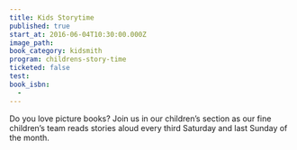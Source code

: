```yaml
---
title: Kids Storytime
published: true
start_at: 2016-06-04T10:30:00.000Z
image_path:
book_category: kidsmith
program: childrens-story-time
ticketed: false
test:
book_isbn:
  -
---
```



Do you love picture books? Join us in our children’s section as our fine children’s team reads stories aloud every third Saturday and last Sunday of the month.